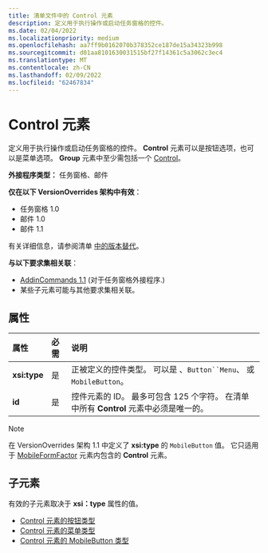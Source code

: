 ```yaml
---
title: 清单文件中的 Control 元素
description: 定义用于执行操作或启动任务窗格的控件。
ms.date: 02/04/2022
ms.localizationpriority: medium
ms.openlocfilehash: aa7ff9b0162070b378352ce187de15a34323b998
ms.sourcegitcommit: d01aa8101630031515bf27f14361c5a3062c3ec4
ms.translationtype: MT
ms.contentlocale: zh-CN
ms.lasthandoff: 02/09/2022
ms.locfileid: "62467834"
---
```

# <a name="control-element"></a>Control 元素

定义用于执行操作或启动任务窗格的控件。 **Control** 元素可以是按钮选项，也可以是菜单选项。 **Group** 元素中至少需包括一个 [Control](group.md)。

**外接程序类型：** 任务窗格、邮件

**仅在以下 VersionOverrides 架构中有效**：

- 任务窗格 1.0
- 邮件 1.0
- 邮件 1.1

有关详细信息，请参阅清单 [中的版本替代](../../develop/add-in-manifests.md#version-overrides-in-the-manifest)。

**与以下要求集相关联**：

- [AddinCommands 1.1](../requirement-sets/add-in-commands-requirement-sets.md) (对于任务窗格外接程序.) 
- 某些子元素可能与其他要求集相关联。

## <a name="attributes"></a>属性

|  属性  |  必需  |  说明  |
|:-----|:-----|:-----|
|**xsi:type**|是|正被定义的控件类型。 可以是 、`Button``Menu`、 或 `MobileButton`。 |
|**id**|是|控件元素的 ID。 最多可包含 125 个字符。 在清单中所有 **Control** 元素中必须是唯一的。|

> [!NOTE]
> 在 VersionOverrides 架构 1.1 中定义了 **xsi:type** 的 `MobileButton` 值。 它只适用于 [MobileFormFactor](mobileformfactor.md) 元素内包含的 **Control** 元素。

## <a name="child-elements"></a>子元素

有效的子元素取决于 **xsi：type** 属性的值。

- [Control 元素的按钮类型](control-button.md)
- [Control 元素的菜单类型](control-menu.md)
- [Control 元素的 MobileButton 类型](control-mobilebutton.md)
